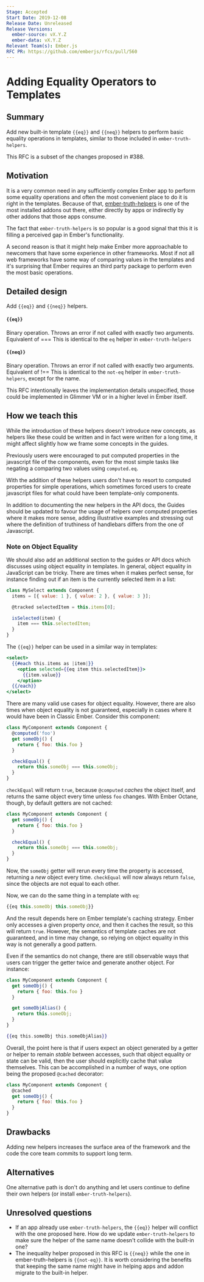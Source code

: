 ```yaml
---
Stage: Accepted
Start Date: 2019-12-08
Release Date: Unreleased
Release Versions:
  ember-source: vX.Y.Z
  ember-data: vX.Y.Z
Relevant Team(s): Ember.js
RFC PR: https://github.com/emberjs/rfcs/pull/560
---
```


# Adding Equality Operators to Templates

## Summary

Add new built-in template `{{eq}}` and `{{neq}}` helpers to perform basic equality operations in templates, similar to those included in `ember-truth-helpers`.

This RFC is a subset of the changes proposed in #388.

## Motivation

It is a very common need in any sufficiently complex Ember app to perform some equality operations and often the most convenient place to do it is right in the templates.
Because of that, [ember-truth-helpers](https://github.com/jmurphyau/ember-truth-helpers) is one of the most installed addons out there, either directly by apps or indirectly by
other addons that those apps consume.

The fact that `ember-truth-helpers` is so popular is a good signal that this it is filling a perceived gap in Ember's functionality.

A second reason is that it might help make Ember more approachable to newcomers that have some experience in other frameworks.
Most if not all web frameworks have some way of comparing values in the templates and it's surprising that Ember requires an third party package to perform
even the most basic operations.


## Detailed design

Add `{{eq}}` and `{{neq}}` helpers.

#### `{{eq}}`
Binary operation. Throws an error if not called with exactly two arguments.
Equivalent of <arg1> === <arg2>
This is identical to the `eq` helper in `ember-truth-helpers`

#### `{{neq}}`
Binary operation. Throws an error if not called with exactly two arguments.
Equivalent of <arg1> !== <arg2>
This is identical to the `not-eq` helper in `ember-truth-helpers`, except for the name.

This RFC intentionally leaves the implementation details unspecified, those could be implemented in Glimmer VM or
in a higher level in Ember itself.

## How we teach this

While the introduction of these helpers doesn't introduce new concepts, as helpers like these could be
written and in fact were written for a long time, it might affect slightly how we frame some concepts in the guides.

Previously users were encouraged to put computed properties in the javascript file of the components, even for
the most simple tasks like negating a comparing two values using `computed.eq`.

With the addition of these helpers users don't have to resort to computed properties for simple operations, which sometimes
forced users to create javascript files for what could have been template-only components.

In addition to documenting the new helpers in the API docs, the Guides should be updated to favour the usage of helpers
over computed properties where it makes more sense, adding illustrative examples and stressing out where
the definition of truthiness of handlebars differs from the one of Javascript.

### Note on Object Equality

We should also add an additional section to the guides or API docs which discusses using object equality in templates.
In general, object equality in JavaScript can be tricky. There are times when it makes perfect sense, for instance finding
out if an item is the currently selected item in a list:

```js
class MySelect extends Component {
  items = [{ value: 1 }, { value: 2 }, { value: 3 }];

  @tracked selectedItem = this.items[0];

  isSelected(item) {
    item === this.selectedItem;
  }
}
```

The `{{eq}}` helper can be used in a similar way in templates:

```hbs
<select>
  {{#each this.items as |item|}}
    <option selected={{eq item this.selectedItem}}>
      {{item.value}}
    </option>
  {{/each}}
</select>
```

There are many valid use cases for object equality. However, there are also times when object equality is not guaranteed,
especially in cases where it would have been in Classic Ember. Consider this component:

```js
class MyComponent extends Component {
  @computed('foo')
  get someObj() {
    return { foo: this.foo }
  }

  checkEqual() {
    return this.someObj === this.someObj;
  }
}
```

`checkEqual` will return `true`, because `@computed` _caches_ the object itself, and returns the same object every time unless `foo`
changes. With Ember Octane, though, by default getters are not cached:

```js
class MyComponent extends Component {
  get someObj() {
    return { foo: this.foo }
  }

  checkEqual() {
    return this.someObj === this.someObj;
  }
}
```

Now, the `someObj` getter will rerun every time the property is accessed, returning a _new_ object every time. `checkEqual` will
now always return `false`, since the objects are not equal to each other.

Now, we can do the same thing in a template with `eq`:

```js
{{eq this.someObj this.someObj}}
```

And the result depends here on Ember template's caching strategy. Ember only accesses a given property _once_, and then it caches
the result, so this will return `true`. However, the semantics of template caches are not guaranteed, and in time may change, so relying
on object equality in this way is not generally a good pattern.

Even if the semantics do not change, there are still observable ways that users can trigger the getter twice and generate another object.
For instance:

```js
class MyComponent extends Component {
  get someObj() {
    return { foo: this.foo }
  }

  get someObjAlias() {
    return this.someObj;
  }
}
```

```hbs
{{eq this.someObj this.someObjAlias}}
```

Overall, the point here is that if users expect an object generated by a getter or helper to remain _stable_ between accesses, such that
object equality or state can be valid, then the user should explicitly cache that value themselves. This can be accomplished in a number
of ways, one option being the proposed `@cached` decorator:

```js
class MyComponent extends Component {
  @cached
  get someObj() {
    return { foo: this.foo }
  }
}
```

## Drawbacks

Adding new helpers increases the surface area of the framework and the code the core team commits to support long term.

## Alternatives

One alternative path is don't do anything and let users continue to define their own helpers (or install `ember-truth-helpers`).

## Unresolved questions

- If an app already use `ember-truth-helpers`, the `{{eq}}` helper will conflict with the one proposed here. How do we
  update `ember-truth-helpers` to make sure the helper of the same name doesn't collide with the built-in one?
- The inequality helper proposed in this RFC is `{{neq}}` while the one in ember-truth-helpers is `{{not-eq}}`. It is
  worth considering the benefits that keeping the same name might have in helping apps and addon migrate to the built-in helper.
